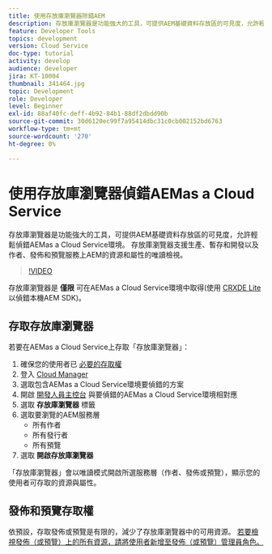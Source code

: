 ```yaml
---
title: 使用存放庫瀏覽器除錯AEM
description: 存放庫瀏覽器是功能強大的工具，可提供AEM基礎資料存放區的可見度，允許輕鬆偵錯AEMas a Cloud Service環境。
feature: Developer Tools
topics: development
version: Cloud Service
doc-type: tutorial
activity: develop
audience: developer
jira: KT-10004
thumbnail: 341464.jpg
topic: Development
role: Developer
level: Beginner
exl-id: 88af40fc-deff-4b92-84b1-88df2dbdd90b
source-git-commit: 30d6120ec99f7a95414dbc31c0cb002152bd6763
workflow-type: tm+mt
source-wordcount: '270'
ht-degree: 0%

---
```


# 使用存放庫瀏覽器偵錯AEMas a Cloud Service

存放庫瀏覽器是功能強大的工具，可提供AEM基礎資料存放區的可見度，允許輕鬆偵錯AEMas a Cloud Service環境。 存放庫瀏覽器支援生產、暫存和開發以及作者、發佈和預覽服務上AEM的資源和屬性的唯讀檢視。

>[!VIDEO](https://video.tv.adobe.com/v/341464?quality=12&learn=on)

存放庫瀏覽器是 __僅限__ 可在AEMas a Cloud Service環境中取得(使用 [CRXDE Lite](../aem-sdk-local-quickstart/other-tools.md#crxde-lite) 以偵錯本機AEM SDK)。

## 存取存放庫瀏覽器

若要在AEMas a Cloud Service上存取「存放庫瀏覽器」：

1. 確保您的使用者已 [必要的存取權](https://experienceleague.adobe.com/docs/experience-manager-cloud-service/content/implementing/developer-tools/repository-browser.html#access-prerequisites)
1. 登入 [Cloud Manager](https://my.cloudmanager.adobe.com)
1. 選取包含AEMas a Cloud Service環境要偵錯的方案
1. 開啟 [開發人員主控台](./developer-console.md) 與要偵錯的AEMas a Cloud Service環境相對應
1. 選取 __存放庫瀏覽器__ 標籤
1. 選取要瀏覽的AEM服務層
   + 所有作者
   + 所有發行者
   + 所有預覽
1. 選取 __開啟存放庫瀏覽器__

「存放庫瀏覽器」會以唯讀模式開啟所選服務層（作者、發佈或預覽），顯示您的使用者可存取的資源與屬性。

## 發佈和預覽存取權

依預設，存取發佈或預覽是有限的，減少了存放庫瀏覽器中的可用資源。 [若要檢視發佈（或預覽）上的所有資源，請將使用者新增至發佈（或預覽）管理員角色。](https://experienceleague.adobe.com/docs/experience-manager-cloud-service/content/implementing/developer-tools/repository-browser.html#navigate-the-hierarchy)
